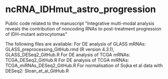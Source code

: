 # ncRNA_IDHmut_astro_progression
Public code related to the manuscript "Integrative multi-modal analysis reveals the contribution of noncoding RNAs to post-treatment progression of IDH-mutant astrocytomas"

The following files are available:
For DE analysis of GLASS mRNAs: GLASS_preprocessing_GitHub.rmd (R version 4.3.1), GLASS_DESeq2_GitHub.R
For DE analysis of TCGA mRNAs: TCGA_DESeq2_GitHub.R
For DE analysis of TCGA miRNAs: TCGA_miRNAs_DESeq2_GitHub.R
For normalisation of Sojka et al data with DESeq2: Sloan_et_al_GitHub.R
